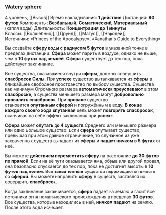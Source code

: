 ### Watery sphere

4 уровень, [[Вызов]]
Время накладывания: **1 действие**
Дистанция: **90 футов**
Компоненты: **Вербальный**, **Соматический**, **Материальный** (капля воды)
Длительность: **Концентрация до 1 минуты**
Классы: [[Волшебник]], [[Друид]], [[Магус]], [[Чародей]]
Источники: «Princes of the Apocalypse», «Xanathar's Guide to Everything»

Вы создаёте **сферу воды с радиусом 5 футов** в указанной точке в пределах дистанции. **Сфера** может парить в воздухе, однако не выше, чем в **10 футах над землёй**. **Сфера** существует до тех пор, пока действует заклинание.

Все существа, оказавшиеся внутри **сферы**, должны совершить **спасбросок Силы**. При **успехе** существо выталкивается из **сферы** в ближайшее свободное пространство по выбору существа. Существа как минимум Огромного размера **автоматически преуспевают** в этом **спасброске**, а существа меньшего размера могут **добровольно провалить спасбросок**. При **провале** существо становится **опутанным сферой** и погружённым в воду. **В конце каждого своего хода** **опутанная** цель может **повторять спасбросок**, оканчивая на себе эффект заклинания при **успехе**.

**Сфера** может **опутать до 4 существ** Среднего или меньшего размера или одно Большое существо. Если **сфера** опутывает существо, превышая при этом данное ограничение, то случайное из уже захваченных существ выпадает из **сферы** и **падает ничком в 5 футах** от неё.

Вы можете **действием переместить сферу** на расстояние **до 30 футов по прямой**. Если на её пути оказывается яма, обрыв или другой провал, она безопасно спускается до тех пор, пока не достигнет высоты в **10 футов над полом**. Все **захваченные** существа перемещаются вместе со **сферой**. Вы можете направить **сферу** в существ, заставляя их совершить **спасбросок**.

Когда заклинание заканчивается, **сфера** падает на землю и гасит все источники огня немагического происхождения в пределах **30 футов**. Все существа, которые находились в ней, **ничком падают** на землю. После этого вода исчезает.